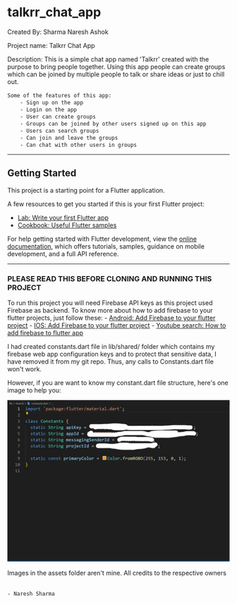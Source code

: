 # talkrr_chat_app

Created By: Sharma Naresh Ashok

Project name: Talkrr Chat App

Description: 
    This is a simple chat app named 'Talkrr' created with the purpose to bring people together. Using this app people can create groups which can be joined by multiple people to talk or share ideas or just to chill out.

    Some of the features of this app:
        - Sign up on the app
        - Login on the app
        - User can create groups
        - Groups can be joined by other users signed up on this app
        - Users can search groups
        - Can join and leave the groups
        - Can chat with other users in groups

---------------------------------------------------------------------------------------------------------------------------------------

## Getting Started

This project is a starting point for a Flutter application.

A few resources to get you started if this is your first Flutter project:

- [Lab: Write your first Flutter app](https://docs.flutter.dev/get-started/codelab)
- [Cookbook: Useful Flutter samples](https://docs.flutter.dev/cookbook)

For help getting started with Flutter development, view the
[online documentation](https://docs.flutter.dev/), which offers tutorials,
samples, guidance on mobile development, and a full API reference.

---------------------------------------------------------------------------------------------------------------------------------------

### PLEASE READ THIS BEFORE CLONING AND RUNNING THIS PROJECT

To run this project you will need Firebase API keys as this project used Firebase as backend. To know more about how to add firebase to your flutter projects, just follow these: 
    - [Android: Add Firebase to your flutter project](https://firebase.google.com/docs/flutter/setup?platform=android)
    - [IOS: Add Firebase to your flutter project](https://firebase.google.com/docs/flutter/setup?platform=ios)
    - [Youtube search: How to add firebase to flutter app](https://www.youtube.com/results?search_query=how+to+add+firebase+to+flutter+app)

I had created constants.dart file in lib/shared/ folder which contains my firebase web app configuration keys and to protect that sensitive data, I have removed it from my git repo. Thus, any calls to Constants.dart file won't work.

However, if you are want to know my constant.dart file structure, here's one image to help you:

![Screenshot](lib/shared/constant_file_screenshot.jpg)

Images in the assets folder aren't mine. All credits to the respective owners

                                                                                - Naresh Sharma